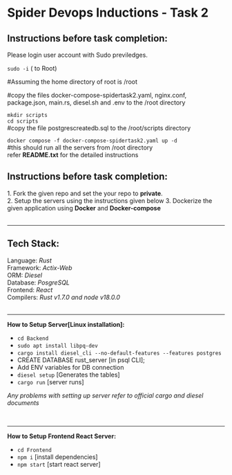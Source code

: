 <h1>Spider Devops Inductions - Task 2 </h1>

<h2><b>Instructions before task completion:</b></h2>
Please login  user account with Sudo previledges.<br />

``` sudo -i ``` ( to Root) <br />

#Assuming the home directory of root is /root <br />

#copy the files docker-compose-spidertask2.yaml, nginx.conf, package.json, main.rs, diesel.sh and .env to the /root directory<br />

```mkdir scripts```<br />
```cd scripts```<br />
#copy the file postgrescreatedb.sql to the /root/scripts directory<br />

```docker compose -f docker-compose-spidertask2.yaml up -d```<br />
#this should run all the servers from /root directory<br />
refer <b>README.txt</b> for the detailed instructions<br />



<h2><b>Instructions before task completion:</b></h2>
1. Fork the given repo and set the your repo to <b>private</b>.<br />
2. Setup the servers using the instructions given below
3. Dockerize the given application using <b>Docker</b> and <b>Docker-compose</b><br />
<br/>
<hr/>
<h2><b>Tech Stack:</b></h2>
Language: <i>Rust</i><br />
Framework: <i>Actix-Web</i><br />
ORM: <i>Diesel</i><br />
Database: <i>PosgreSQL</i><br />
Frontend: <i>React</i><br />
Compilers: <i>Rust v1.7.0 and node v18.0.0</i><br />
<br/>
<hr/>

<b>How to Setup Server[Linux installation]:</b><br />
- ```cd Backend```<br />
- ```sudo apt install libpq-dev```
- ```cargo install diesel_cli --no-default-features --features postgres```
- CREATE DATABASE rust_server [in psql CLI];
- Add ENV variables for DB connection<br />
- ```diesel setup``` [Generates the tables]<br />
- ```cargo run``` [server runs]

<i>Any problems with setting up server refer to official cargo and diesel documents</i>

<br/>
<hr/>

<b>How to Setup Frontend React Server:</b><br />
- ```cd Frontend```<br />
- ```npm i``` [install dependencies]<br />
- ```npm start``` [start react server]<br />
